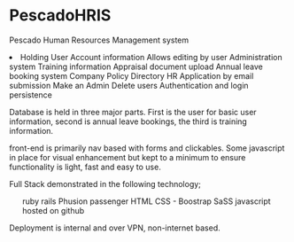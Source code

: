 # PescadoHRIS

Pescado Human Resources Management system

<li>
Holding User Account information
Allows editing by user
Administration system
Training information
Appraisal document upload
Annual leave booking system
Company Policy Directory
HR Application by email submission
Make an Admin
Delete users
Authentication and login persistence
</li>

Database is held in three major parts. First is the user for basic user information, second is annual leave bookings, the third is training information.

front-end is primarily nav based with forms and clickables. Some javascript in place for visual enhancement but kept to a minimum to ensure functionality is light, fast and easy to use.

Full Stack demonstrated in the following technology;

<ul>
  ruby
  rails
  Phusion passenger
  HTML
  CSS - Boostrap
  SaSS
  javascript
  hosted on github
  </ul>

Deployment is internal and over VPN, non-internet based.
